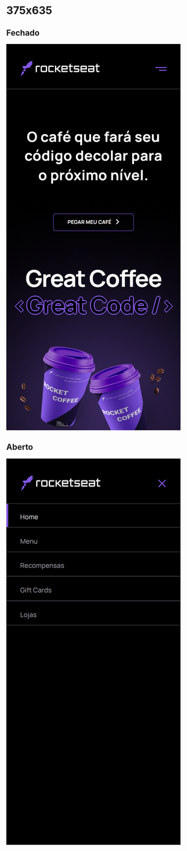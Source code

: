 # 375x635

## Fechado
![preview](./Fechado/RocketCoffee-Fechado-375x635.png)

## Aberto
![preview](./Aberto/RocketCoffee-Aberto-375x635.png)
